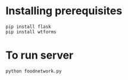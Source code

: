 # Installing prerequisites
```
pip install flask
pip install wtforms
```

# To run server
```
python foodnetwork.py
```
